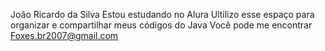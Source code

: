 João Ricardo da Silva
Estou estudando no Alura
Ultilizo esse espaço para organizar e compartilhar meus códigos do Java 
Você pode me encontrar Foxes.br2007@gmail.com
